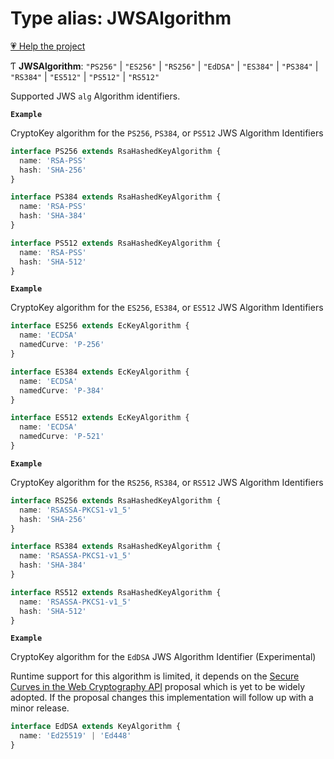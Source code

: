 # Type alias: JWSAlgorithm

[💗 Help the project](https://github.com/sponsors/panva)

Ƭ **JWSAlgorithm**: ``"PS256"`` \| ``"ES256"`` \| ``"RS256"`` \| ``"EdDSA"`` \| ``"ES384"`` \| ``"PS384"`` \| ``"RS384"`` \| ``"ES512"`` \| ``"PS512"`` \| ``"RS512"``

Supported JWS `alg` Algorithm identifiers.

**`Example`**

CryptoKey algorithm for the `PS256`, `PS384`, or `PS512` JWS Algorithm Identifiers

```ts
interface PS256 extends RsaHashedKeyAlgorithm {
  name: 'RSA-PSS'
  hash: 'SHA-256'
}

interface PS384 extends RsaHashedKeyAlgorithm {
  name: 'RSA-PSS'
  hash: 'SHA-384'
}

interface PS512 extends RsaHashedKeyAlgorithm {
  name: 'RSA-PSS'
  hash: 'SHA-512'
}
```

**`Example`**

CryptoKey algorithm for the `ES256`, `ES384`, or `ES512` JWS Algorithm Identifiers

```ts
interface ES256 extends EcKeyAlgorithm {
  name: 'ECDSA'
  namedCurve: 'P-256'
}

interface ES384 extends EcKeyAlgorithm {
  name: 'ECDSA'
  namedCurve: 'P-384'
}

interface ES512 extends EcKeyAlgorithm {
  name: 'ECDSA'
  namedCurve: 'P-521'
}
```

**`Example`**

CryptoKey algorithm for the `RS256`, `RS384`, or `RS512` JWS Algorithm Identifiers

```ts
interface RS256 extends RsaHashedKeyAlgorithm {
  name: 'RSASSA-PKCS1-v1_5'
  hash: 'SHA-256'
}

interface RS384 extends RsaHashedKeyAlgorithm {
  name: 'RSASSA-PKCS1-v1_5'
  hash: 'SHA-384'
}

interface RS512 extends RsaHashedKeyAlgorithm {
  name: 'RSASSA-PKCS1-v1_5'
  hash: 'SHA-512'
}
```

**`Example`**

CryptoKey algorithm for the `EdDSA` JWS Algorithm Identifier (Experimental)

Runtime support for this algorithm is limited, it depends on the [Secure Curves in the Web
Cryptography API](https://wicg.github.io/webcrypto-secure-curves/) proposal which is yet to be
widely adopted. If the proposal changes this implementation will follow up with a minor release.

```ts
interface EdDSA extends KeyAlgorithm {
  name: 'Ed25519' | 'Ed448'
}
```

